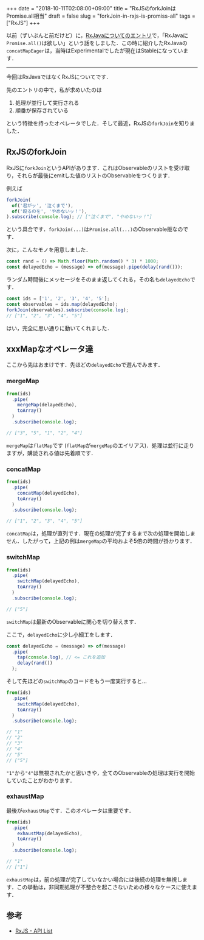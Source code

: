 +++
date = "2018-10-11T02:08:00+09:00"
title = "RxJSのforkJoinはPromise.all相当"
draft = false
slug = "forkJoin-in-rxjs-is-promiss-all"
tags = ["RxJS"]
+++

以前（ずいぶんと前だけど）に，[RxJavaについてのエントリ](https://chooblarin.github.io/post/20160529/)で，「RxJavaに `Promise.all()`は欲しい」という話をしました．この時に紹介したRxJavaの`concatMapEager`は，当時はExperimentalでしたが現在はStableになっています．

---

今回はRxJavaではなくRxJSについてです．

先のエントリの中で，私が求めいたのは

1. 処理が並行して実行される
2. 順番が保存されている

という特徴を持ったオペレータでした．そして最近，RxJSの`forkJoin`を知りました．

## RxJSのforkJoin

RxJSに`forkJoin`というAPIがあります．これはObservableのリストを受け取り，それらが最後にemitした値のリストのObservableをつくります．

例えば

```js
forkJoin(
  of('君がッ', '泣くまで'),
  of('殴るのを', 'やめないッ！'),
).subscribe(console.log); // ["泣くまで", "やめないッ！"]
```

という具合です．`forkJoin(...)`は`Promise.all(...)`のObservable版なのです．

次に，こんなモノを用意しました．

```js
const rand = () => Math.floor(Math.random() * 3) * 1000;
const delayedEcho = (message) => of(message).pipe(delay(rand()));
```

ランダム時間後にメッセージをそのまま返してくれる，その名も`delayedEcho`です．

```js
const ids = ['1', '2', '3', '4', '5'];
const observables = ids.map(delayedEcho);
forkJoin(observables).subscribe(console.log);
// ["1", "2", "3", "4", "5"]
```

はい，完全に思い通りに動いてくれました．

## xxxMapなオペレータ達

ここから先はおまけです．先ほどの`delayedEcho`で遊んでみます．

### mergeMap

```js
from(ids)
  .pipe(
    mergeMap(delayedEcho),
    toArray()
  )
  .subscribe(console.log);

// ["3", "5", "1", "2", "4"]
```

`mergeMap`は`flatMap`です (`flatMap`が`mergeMap`のエイリアス)．処理は並行に走りますが，購読される値は先着順です．

### concatMap

```js
from(ids)
  .pipe(
    concatMap(delayedEcho),
    toArray()
  )
  .subscribe(console.log);

// ["1", "2", "3", "4", "5"]
```

`concatMap`は，処理が直列です．現在の処理が完了するまで次の処理を開始しません．したがって，上記の例は`mergeMap`の平均およそ5倍の時間が掛かります．

### switchMap

```js
from(ids)
  .pipe(
    switchMap(delayedEcho),
    toArray()
  )
  .subscribe(console.log);

// ["5"]
```

`switchMap`は最新のObservableに関心を切り替えます．

ここで，`delayedEcho`に少し小細工をします．

```js
const delayedEcho = (message) => of(message)
  .pipe(
    tap(console.log), // <= これを追加
    delay(rand())
  );
```

そして先ほどの`switchMap`のコードをもう一度実行すると...

```js
from(ids)
  .pipe(
    switchMap(delayedEcho),
    toArray()
  )
  .subscribe(console.log);

// "1"
// "2"
// "3"
// "4"
// "5"
// ["5"]
```

`"1"`から`"4"`は無視されたかと思いきや，全てのObservableの処理は実行を開始していたことがわかります．

### exhaustMap

最後が`exhaustMap`です．このオペレータは重要です．

```js
from(ids)
  .pipe(
    exhaustMap(delayedEcho),
    toArray()
  )
  .subscribe(console.log);

// "1"
// ["1"]
```

`exhaustMap`は，前の処理が完了していなかい場合には後続の処理を無視します．この挙動は，非同期処理が不整合を起こさないための様々なケースに使えます．

## 参考

- [RxJS - API List](https://rxjs-dev.firebaseapp.com/api)
